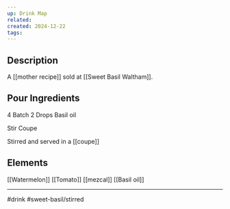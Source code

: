 ```yaml
---
up: Drink Map
related: 
created: 2024-12-22
tags:
---
```

## Description
A [[mother recipe]] sold at [[Sweet Basil Waltham]]. 
## Pour Ingredients
4 Batch
2 Drops Basil oil

Stir 
Coupe

Stirred and served in a [[coupe]] 

## Elements
[[Watermelon]]
[[Tomato]]
[[mezcal]]
[[Basil oil]]

---
#drink
#sweet-basil/stirred 

